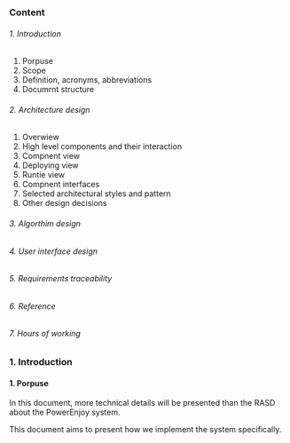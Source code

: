 


### Content
###### 1. Introduction

  1. Porpuse
  2. Scope
  3. Definition, acronyms, abbreviations
  4. Documrnt structure

###### 2. Architecture design

  1. Overwiew
  2. High level components and their interaction
  3. Compnent view
  4. Deploying view
  5. Runtie view
  6. Compnent interfaces
  7. Selected architectural styles and pattern
  8. Other design decisions

###### 3. Algorthim design

###### 4. User interface design

###### 5. Requirements traceability

###### 6. Reference

###### 7. Hours of working


### 1. Introduction
#### 1. Porpuse

In this document, more technical details will be presented than the RASD about the PowerEnjoy system.

This document aims to present how we implement the system specifically.   
